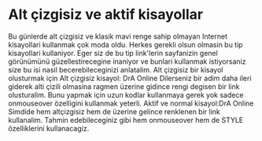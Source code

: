 # Alt çizgisiz ve aktif kisayollar

Bu günlerde alt çizgisiz ve klasik mavi renge sahip olmayan Internet
kisayollari kullanmak çok moda oldu. Herkes gerekli olsun olmasin bu
tip kisayollari kullaniyor. Eger siz de bu tip link'lerin sayfanizin
genel görünümünü güzellestirecegine inaniyor ve bunlari kullanmak
istiyorsaniz size bu isi nasil becerebileceginizi anlatalim.  Alt
çizgisiz bir kisayol olusturmak için Alt çizgisiz kisayol: DrA Online
Dilerseniz bir adim daha ileri giderek alti çizili olmasina ragmen
üzerine gidince rengi degisen bir link olusturalim. Bunu yapmak için
uzun kodlar kullanmaya gerek yok sadece onmouseover özelligini
kullanmak yeterli.  Aktif ve normal kisayol:DrA Online Simdide hem
altçizgisiz hem de üzerine gelince renklenen bir link
kullanalim. Tahmin edebileceginiz gibi hem onmouseover hem de STYLE
özelliklerini kullanacagiz.
